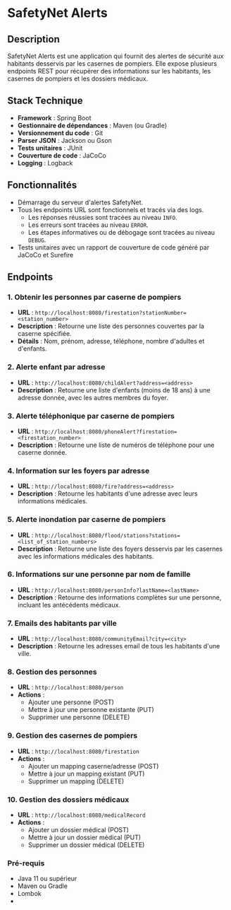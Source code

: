 # SafetyNet Alerts

## Description

SafetyNet Alerts est une application qui fournit des alertes de sécurité aux habitants desservis par les casernes de pompiers. Elle expose plusieurs endpoints REST pour récupérer des informations sur les habitants, les casernes de pompiers et les dossiers médicaux.

## Stack Technique

- **Framework** : Spring Boot
- **Gestionnaire de dépendances** : Maven (ou Gradle)
- **Versionnement du code** : Git
- **Parser JSON** : Jackson ou Gson
- **Tests unitaires** : JUnit
- **Couverture de code** : JaCoCo
- **Logging** : Logback

## Fonctionnalités

- Démarrage du serveur d'alertes SafetyNet.
- Tous les endpoints URL sont fonctionnels et tracés via des logs.
  - Les réponses réussies sont tracées au niveau `INFO`.
  - Les erreurs sont tracées au niveau `ERROR`.
  - Les étapes informatives ou de débogage sont tracées au niveau `DEBUG`.
- Tests unitaires avec un rapport de couverture de code généré par JaCoCo et Surefire


## Endpoints

### 1. **Obtenir les personnes par caserne de pompiers**
   - **URL** : `http://localhost:8080/firestation?stationNumber=<station_number>`
   - **Description** : Retourne une liste des personnes couvertes par la caserne spécifiée.
   - **Détails** : Nom, prénom, adresse, téléphone, nombre d'adultes et d'enfants.

### 2. **Alerte enfant par adresse**
   - **URL** : `http://localhost:8080/childAlert?address=<address>`
   - **Description** : Retourne une liste d'enfants (moins de 18 ans) à une adresse donnée, avec les autres membres du foyer.

### 3. **Alerte téléphonique par caserne de pompiers**
   - **URL** : `http://localhost:8080/phoneAlert?firestation=<firestation_number>`
   - **Description** : Retourne une liste de numéros de téléphone pour une caserne donnée.

### 4. **Information sur les foyers par adresse**
   - **URL** : `http://localhost:8080/fire?address=<address>`
   - **Description** : Retourne les habitants d'une adresse avec leurs informations médicales.

### 5. **Alerte inondation par caserne de pompiers**
   - **URL** : `http://localhost:8080/flood/stations?stations=<list_of_station_numbers>`
   - **Description** : Retourne une liste des foyers desservis par les casernes avec les informations médicales des habitants.

### 6. **Informations sur une personne par nom de famille**
   - **URL** : `http://localhost:8080/personInfo?lastName=<lastName>`
   - **Description** : Retourne des informations complètes sur une personne, incluant les antécédents médicaux.

### 7. **Emails des habitants par ville**
   - **URL** : `http://localhost:8080/communityEmail?city=<city>`
   - **Description** : Retourne les adresses email de tous les habitants d'une ville.

### 8. **Gestion des personnes**
   - **URL** : `http://localhost:8080/person`
   - **Actions** :
     - Ajouter une personne (POST)
     - Mettre à jour une personne existante (PUT)
     - Supprimer une personne (DELETE)

### 9. **Gestion des casernes de pompiers**
   - **URL** : `http://localhost:8080/firestation`
   - **Actions** :
     - Ajouter un mapping caserne/adresse (POST)
     - Mettre à jour un mapping existant (PUT)
     - Supprimer un mapping (DELETE)

### 10. **Gestion des dossiers médicaux**
   - **URL** : `http://localhost:8080/medicalRecord`
   - **Actions** :
     - Ajouter un dossier médical (POST)
     - Mettre à jour un dossier médical (PUT)
     - Supprimer un dossier médical (DELETE)

### Pré-requis

- Java 11 ou supérieur
- Maven ou Gradle
- Lombok
- 
